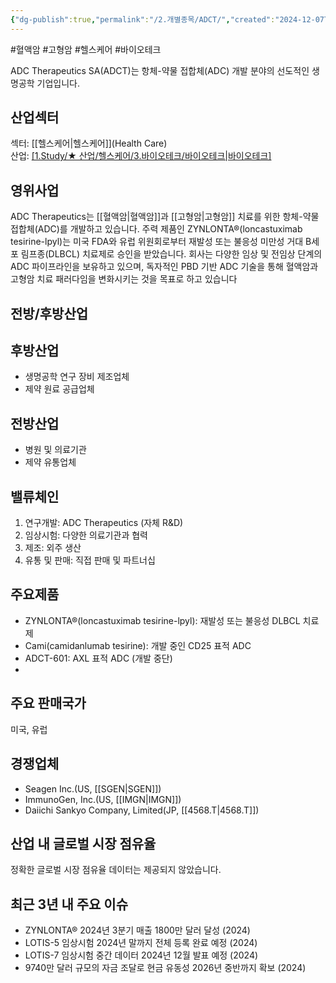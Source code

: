 ```yaml
---
{"dg-publish":true,"permalink":"/2.개별종목/ADCT/","created":"2024-12-07T11:30:19.992+09:00","updated":"2025-07-29T21:37:04.254+09:00"}
---
```


#혈액암 #고형암 #헬스케어 #바이오테크

ADC Therapeutics SA(ADCT)는 항체-약물 접합체(ADC) 개발 분야의 선도적인 생명공학 기업입니다.

## 산업섹터

섹터: [[헬스케어\|헬스케어]](Health Care)  
산업: [[1.Study/★ 산업/헬스케어/3.바이오테크/바이오테크\|바이오테크]](Biotechnology)

## 영위사업

ADC Therapeutics는 [[혈액암\|혈액암]]과 [[고형암\|고형암]] 치료를 위한 항체-약물 접합체(ADC)를 개발하고 있습니다. 주력 제품인 ZYNLONTA®(loncastuximab tesirine-lpyl)는 미국 FDA와 유럽 위원회로부터 재발성 또는 불응성 미만성 거대 B세포 림프종(DLBCL) 치료제로 승인을 받았습니다. 회사는 다양한 임상 및 전임상 단계의 ADC 파이프라인을 보유하고 있으며, 독자적인 PBD 기반 ADC 기술을 통해 혈액암과 고형암 치료 패러다임을 변화시키는 것을 목표로 하고 있습니다

## 전방/후방산업

## 후방산업

- 생명공학 연구 장비 제조업체
- 제약 원료 공급업체

## 전방산업

- 병원 및 의료기관
- 제약 유통업체

## 밸류체인

1. 연구개발: ADC Therapeutics (자체 R&D)
2. 임상시험: 다양한 의료기관과 협력
3. 제조: 외주 생산
4. 유통 및 판매: 직접 판매 및 파트너십

## 주요제품

- ZYNLONTA®(loncastuximab tesirine-lpyl): 재발성 또는 불응성 DLBCL 치료제
- Cami(camidanlumab tesirine): 개발 중인 CD25 표적 ADC
- ADCT-601: AXL 표적 ADC (개발 중단)
- 
## 주요 판매국가

미국, 유럽

## 경쟁업체

- Seagen Inc.(US, [[SGEN\|SGEN]])
- ImmunoGen, Inc.(US, [[IMGN\|IMGN]])
- Daiichi Sankyo Company, Limited(JP, [[4568.T\|4568.T]])

## 산업 내 글로벌 시장 점유율

정확한 글로벌 시장 점유율 데이터는 제공되지 않았습니다.

## 최근 3년 내 주요 이슈

- ZYNLONTA® 2024년 3분기 매출 1800만 달러 달성 (2024)
- LOTIS-5 임상시험 2024년 말까지 전체 등록 완료 예정 (2024)
- LOTIS-7 임상시험 중간 데이터 2024년 12월 발표 예정 (2024)
- 9740만 달러 규모의 자금 조달로 현금 유동성 2026년 중반까지 확보 (2024)